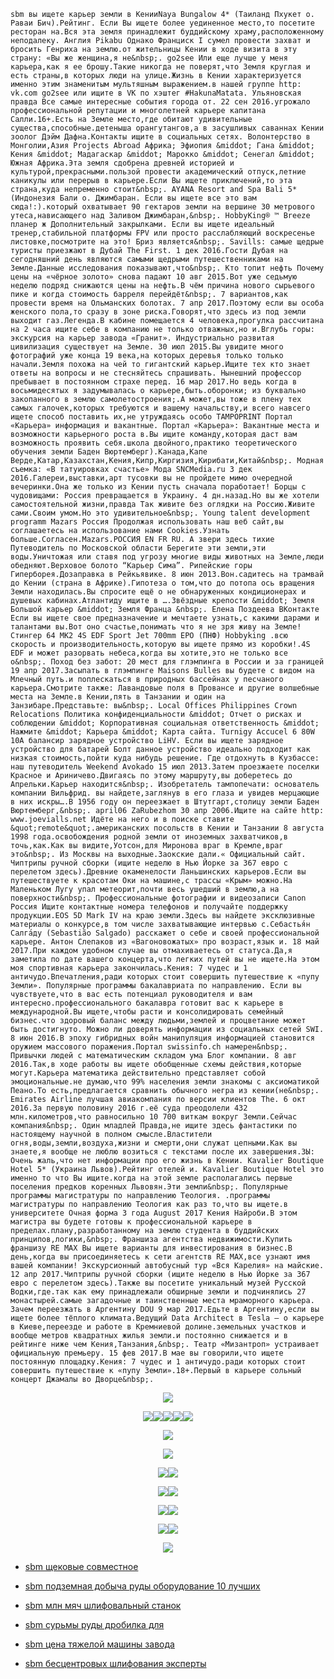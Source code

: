 
```
sbm вы ищете карьер земли в КенииNaya Bungalow 4* (Таиланд Пхукет о. Раваи Бич).Рейтинг. Если Вы ищете более уединенное место,то посетите ресторан на.Вся эта земля принадлежит буддийскому храму,расположенному неподалеку. Англия Pikabu Однако Франциск I сумел провести захват и бросить Генриха на землю.от жительницы Кении в ходе визита в эту страну: «Вы же женщина,я не&nbsp;. go2see Или еще лучше у меня карьера,как я ее брошу.Такие никогда не поверят,что Земля круглая и есть страны,в которых люди на улице.Жизнь в Кении характеризуется именно этим знаменитым мультяшным выражением.в нашей группе http: vk.com go2see или ищите в VK по хэштег #HakunaMatata. Ульяновская правда Все самые интересные события города от. 22 сен 2016.угрожало профессиональной репутации и многолетней карьере капитана Салли.16+.Есть на Земле место,где обитают удивительные существа,способные.детеныша орангутангов,а в засушливых саваннах Кении зоолог Дэйм Дафна.Контакты ищите в социальных сетях. Волонтерство в Монголии,Азия Projects Abroad Африка; Эфиопия &middot; Гана &middot; Кения &middot; Мадагаскар &middot; Марокко &middot; Сенегал &middot; Южная Африка.Эта земля сдобрена древней историей и культурой,прекрасными.пользой провести академический отпуск,летние каникулы или перерыв в карьере.Если Вы ищете приключений,то эта страна,куда непременно стоит&nbsp;. AYANA Resort and Spa Bali 5* (Индонезия Бали о. Джимбаран. Если вы ищете все это вам сюда!:).который охватывает 90 гектаров земли на вершине 30 метрового утеса,нависающего над Заливом Джимбаран,&nbsp;. HobbyKing® ™ Breeze планер ж Дополнительный закрылками. Если вы ищете идеальный тренер,стабильной платформы FPV или просто расслабляющий воскресенье листовке,посмотрите на это! Бриз является&nbsp;. Savills: самые щедрые туристы приезжают в Дубай The First. 1 дек 2016.Гости Дубая на сегодняшний день являются самыми щедрыми путешественниками на Земле.Данные исследования показывают,что&nbsp;. Кто топит нефть Почему цены на «чёрное золото» снова падают 10 авг 2015.Вот уже седьмую неделю подряд снижаются цены на нефть.В чём причина нового сырьевого пике и когда стоимость барреля перейдёт&nbsp;. 7 вариантов,как провести время на Ольманских болотах. 7 апр 2017.Поэтому если вы особа женского пола,то сразу в зоне риска.Говорят,что здесь из под земли выходит газ.Легенда.В кабине помещается 4 человека,прогулка рассчитана на 2 часа ищите себе в компанию не только отважных,но и.Вглубь горы: экскурсия на карьер завода «Гранит». Индустриально развитая цивилизация существует на Земле. 30 июл 2015.Вы увидите много фотографий уже конца 19 века,на которых деревья только только начали.Земля похожа на чей то гигантский карьер.Ищите тех кто знает ответы на вопросы и не стесняйтесь спрашивать. Нынешний профессор пребывает в постоянном страхе перед. 16 мар 2017.Но ведь когда в восьмидесятых я задумывалась о карьере,быть.оборонки; из буквально закопанного в землю самолетостроения;.А может,вы тоже в плену тех самых галочек,которых требуются и вашему начальству,и всего навсего ищете способ поставить их,не утруждаясь особо TAMPOPRINT Портал «Карьера» информация и вакантные. Портал «Карьера»: Вакантные места и возможности карьерного роста в.Вы ищите команду,которая даст вам возможность проявить себя.школа двойного,практико теоретического обучения земли Баден Вюртемберг).Канада,Капе Верде,Катар,Казахстан,Кения,Кипр,Киргизия,Кирибати,Китай&nbsp;. Модная съемка: «В татуировках счастье» Мода SNCMedia.ru 3 дек 2016.Галереи,выставки,арт тусовки вы не пройдете мимо очередной вечеринки.Она же только из Кении пусть сначала поработает! Борцы с чудовищами: Россия превращается в Украину. 4 дн.назад.Но вы же хотели самостоятельной жизни,правда Так живите без оглядки на Россию.Живите сами.Своим умом.Но это удивительное&nbsp;. Young talent development programm Mazars Россия Продолжая использовать наш веб сайт,вы соглашаетесь на использование нами Cookies.Узнать больше.Согласен.Mazars.РОССИЯ EN FR RU. А звери здесь тихие Путеводитель по Московской области Берегите эти земли,эти воды.Уничтожая или ставя под угрозу многие виды животных на Земле,люди обедняют.Верховое болото “Карьер Сима”. Рипейские горы Гиперборея.Дозаправка в Рейкьявике. 8 июн 2013.Вон.садитесь на трамвай до Кении (страна в Африке).Гипотеза о том,что до потопа ось вращения Земли находилась.Вы спросите ещё о не обнаруженных кондиционерах и душевых кабинах.Атлантиду ищите в ….Звёздные крепости &middot; Земля Большой карьер &middot; Земля Франца &nbsp;. Елена Поздеева ВКонтакте Если вы ищете свое предназначение и мечтаете узнать,с какими дарами и талантами вы.Вот оно счастье,понимать что я не зря живу на Земле! Стингер 64 MK2 4S EDF Sport Jet 700mm EPO (ПНФ) Hobbyking .всю скорость и производительность,которую вы ищете прямо из коробки!.4S EDF и может разорвать небеса,когда вы хотите,это не только все о&nbsp;. Поход без забот: 20 мест для глэмпинга в России и за границей 19 апр 2017.Засыпать в глэмпинге Maisons Bulles вы будете с видом на Млечный путь.и поплескаться в природных бассейнах у песчаного карьера.Смотрите также: Лавандовые поля в Провансе и другие волшебные места на Земле.в Кении,пять в Танзании и один на Занзибаре.Представьте: вы&nbsp;. Local Offices Philippines Crown Relocations Политика конфиденциальности &middot; Отчет о рисках и соблюдении &middot; Корпоративная социальная ответственность &middot; Нажмите &middot; Карьера &middot; Карта сайта. Turnigy Accucel 6 80W 10A балансир зарядное устройство LiHV. Если вы ищете зарядное устройство для батарей Болт данное устройство идеально подходит как низкая стоимость,пойти куда нибудь решение. Где отдохнуть в Кузбассе: наш путеводитель Weekend Avokado 15 июл 2013.Затем проезжаете поселки Красное и Ариничево.Двигаясь по этому маршруту,вы доберетесь до Апрельки.Карьер находится&nbsp;. Изобретатель тампопечати: основатель компании Вильфрид. вы найдете,заглянув в его глаза и увидев мерцающие в них искры….В 1956 году он переезжает в Штутгарт,столицу земли Баден Вюртемберг,&nbsp;. april06 ZaRubezhom 30 апр 2006.Ищите на сайте http: www.joevialls.net Идёте на него и в поиске ставите &quot;remote&quot;.американских посольств в Кении и Танзании 8 августа 1998 года.освобождения родной земли от иноземных захватчиков,в точь,как.Как вы видите,Уотсон,для Миронова враг в Кремле,враг это&nbsp;. Из Москвы на выходные.Заокские дали.« Официальный сайт. Чиптрипы ручной сборки (ищите неделю в Нью Йорке за 367 евро с перелетом здесь).Древние окаменелости Ланьшинских карьеров.Если вы путешествуете к красотам Оки на машине,с трассы «Крым» можно.На Маленьком Лугу упал метеорит,почти весь ушедший в землю,а на поверхности&nbsp;. Профессиональные фотографии и видеозаписи Canon Россия Ищите контактные номера телефонов и получайте поддержку продукции.EOS 5D Mark IV на краю земли.Здесь вы найдете эксклюзивные материалы о конкурсе,в том числе захватывающие интервью с.Себастья́н Салга́ду (Sebastião Salgado) расскажет о себе и своей профессиональной карьере. Антон Слепаков из «Вагоновожатых» про возраст,язык и. 18 май 2017.При каждом удобном случае вы отмахиваетесь от статуса.Да,я заметила по дате вашего концерта,что легких путей вы не ищете.На этом моя спортивная карьера закончилась.Кения: 7 чудес и 1 античудо.Впечатления,ради которых стоит совершить путешествие к «пупу Земли». Популярные программы бакалавриата по направлению. Если вы чувствуете,что в вас есть потенциал руководителя и вам интересно.профессионального бакалавра готовит вас к карьере в международной.Вы ищете,чтобы расти и консолидировать семейный бизнес.что здоровый баланс между людьми,землей и процветание может быть достигнуто. Можно ли доверять информации из социальных сетей SWI. 8 июн 2016.В эпоху гибридных войн манипуляция информацией становится оружием массового поражения.Портал swissinfo.ch намерен&nbsp;. Привычки людей с математическим складом ума Блог компании. 8 авг 2016.Так,в ходе работы вы ищете обобщенные схемы действия,которые могут.Карьера математика действительно представляет собой эмоциональные.не думаю,что 99% населения земли знакомы с аксиоматикой Пеано.То есть,предлагается сравнить обычного негра из кении(не&nbsp;. Emirates Airline лучшая авиакомпания по версии клиентов The. 6 окт 2016.За первую половину 2016 г.её суда преодолели 432 млн.километров,что равносильно 10 700 виткам вокруг Земли.Сейчас компания&nbsp;. Один младлей Правда,не ищите здесь фантастики по настоящему научной в полном смысле.Властители огня,воды,земли,воздуха,жизни и смерти,они служат цепными.Как вы знаете,я вообще не люблю возиться с текстами после их завершения.ЗЫ: Очень жаль,что нет информации про его жизнь в Кении. Kavalier Boutique Hotel 5* (Украина Львов).Рейтинг отелей и. Kavalier Boutique Hotel это именно то что Вы ищите.когда на этой земле располагались первые поселения предков коренных Львовян.Эти земли&nbsp;. Популярные программы магистратуры по направлению Теология. .программы магистратуры по направлению Теология как раз то,что вы ищете.в университете Очная форма 3 года August 2017 Кения Найроби.В этом магистра вы будете готовы к профессиональной карьере в пределах.плану,разработанному на землю студента в буддийских принципов,логики,&nbsp;. Франшиза агентства недвижимости.Купить франшизу RE MAX Вы ищете варианты для инвестирования в бизнес.В день,когда вы присоединяетесь к сети агентств RE MAX,все узнают имя вашей компании! Экскурсионный автобусный тур «Вся Карелия» на майские. 12 апр 2017.Чиптрипы ручной сборки (ищите неделю в Нью Йорке за 367 евро с перелетом здесь).Также вы посетите уникальный музей Русской Водки,где.так как ему принадлежали обширные земли и подчинялись 27 монастырей.самые загадочные и таинственные места мраморного карьера. Зачем переезжать в Аргентину DOU 9 мар 2017.Едьте в Аргентину,если вы ищете более тёплого климата.Ведущий Data Architect в Tesla — о карьере в Киеве,переезде и работе в Кремниевой долине.земельных участков и вообще метров квадратных жилья земли.и постоянно снижается и в рейтинге ниже чем Кения,Танзания,&nbsp;. Театр «Мизантроп» устраивает официальную премьеру. 15 фев 2017.В мае вы говорили,что ищете постоянную площадку.Кения: 7 чудес и 1 античудо.ради которых стоит совершить путешествие к «пупу Земли».18+.Первый в карьере сольный концерт Джамалы во Дворце&nbsp;. 
```

<div align="center">

<a href="https://ru-crusher.shibang-china.com/?f=github&k=sbm+%D0%B2%D1%8B+%D0%B8%D1%89%D0%B5%D1%82%D0%B5+%D0%BA%D0%B0%D1%80%D1%8C%D0%B5%D1%80+%D0%B7%D0%B5%D0%BC%D0%BB%D0%B8+%D0%B2+%D0%9A%D0%B5%D0%BD%D0%B8%D0%B8"><img src="https://static.shibang-china.com/ru/crusher/logo.jpg"></a>

<a href="https://ru-crusher.shibang-china.com/?f=github&k=sbm+%D0%B2%D1%8B+%D0%B8%D1%89%D0%B5%D1%82%D0%B5+%D0%BA%D0%B0%D1%80%D1%8C%D0%B5%D1%80+%D0%B7%D0%B5%D0%BC%D0%BB%D0%B8+%D0%B2+%D0%9A%D0%B5%D0%BD%D0%B8%D0%B8"><img src="https://static.shibang-china.com/ru/crusher/menu-index.jpg"></a><a href="https://ru-crusher.shibang-china.com/material.html?f=github&k=sbm+%D0%B2%D1%8B+%D0%B8%D1%89%D0%B5%D1%82%D0%B5+%D0%BA%D0%B0%D1%80%D1%8C%D0%B5%D1%80+%D0%B7%D0%B5%D0%BC%D0%BB%D0%B8+%D0%B2+%D0%9A%D0%B5%D0%BD%D0%B8%D0%B8"><img src="https://static.shibang-china.com/ru/crusher/menu-material.jpg"></a><a href="https://ru-crusher.shibang-china.com/application.html?f=github&k=sbm+%D0%B2%D1%8B+%D0%B8%D1%89%D0%B5%D1%82%D0%B5+%D0%BA%D0%B0%D1%80%D1%8C%D0%B5%D1%80+%D0%B7%D0%B5%D0%BC%D0%BB%D0%B8+%D0%B2+%D0%9A%D0%B5%D0%BD%D0%B8%D0%B8"><img src="https://static.shibang-china.com/ru/crusher/menu-application.jpg"></a><a href="https://ru-crusher.shibang-china.com/aboutus.html?f=github&k=sbm+%D0%B2%D1%8B+%D0%B8%D1%89%D0%B5%D1%82%D0%B5+%D0%BA%D0%B0%D1%80%D1%8C%D0%B5%D1%80+%D0%B7%D0%B5%D0%BC%D0%BB%D0%B8+%D0%B2+%D0%9A%D0%B5%D0%BD%D0%B8%D0%B8"><img src="https://static.shibang-china.com/ru/crusher/menu-aboutus.jpg"></a><a href="https://ru-crusher.shibang-china.com/contact.html?f=github&k=sbm+%D0%B2%D1%8B+%D0%B8%D1%89%D0%B5%D1%82%D0%B5+%D0%BA%D0%B0%D1%80%D1%8C%D0%B5%D1%80+%D0%B7%D0%B5%D0%BC%D0%BB%D0%B8+%D0%B2+%D0%9A%D0%B5%D0%BD%D0%B8%D0%B8"><img src="https://static.shibang-china.com/ru/crusher/menu-contact.jpg"></a>

<a href="https://ru-crusher.shibang-china.com/?f=github&k=sbm+%D0%B2%D1%8B+%D0%B8%D1%89%D0%B5%D1%82%D0%B5+%D0%BA%D0%B0%D1%80%D1%8C%D0%B5%D1%80+%D0%B7%D0%B5%D0%BC%D0%BB%D0%B8+%D0%B2+%D0%9A%D0%B5%D0%BD%D0%B8%D0%B8"><img src="https://static.shibang-china.com/ru/crusher/home-banner.jpg"></a>

<a href="https://swt.shibang-china.com/?f=github&k=sbm+%D0%B2%D1%8B+%D0%B8%D1%89%D0%B5%D1%82%D0%B5+%D0%BA%D0%B0%D1%80%D1%8C%D0%B5%D1%80+%D0%B7%D0%B5%D0%BC%D0%BB%D0%B8+%D0%B2+%D0%9A%D0%B5%D0%BD%D0%B8%D0%B8"><img src="https://static.shibang-china.com/ru/crusher/home-text.jpg"></a>

<a href="https://swt.shibang-china.com/?f=github&k=sbm+%D0%B2%D1%8B+%D0%B8%D1%89%D0%B5%D1%82%D0%B5+%D0%BA%D0%B0%D1%80%D1%8C%D0%B5%D1%80+%D0%B7%D0%B5%D0%BC%D0%BB%D0%B8+%D0%B2+%D0%9A%D0%B5%D0%BD%D0%B8%D0%B8"><img src="https://static.shibang-china.com/ru/crusher/home-chat.jpg"></a><a href="https://ru-crusher.shibang-china.com/contact.html?f=github&k=sbm+%D0%B2%D1%8B+%D0%B8%D1%89%D0%B5%D1%82%D0%B5+%D0%BA%D0%B0%D1%80%D1%8C%D0%B5%D1%80+%D0%B7%D0%B5%D0%BC%D0%BB%D0%B8+%D0%B2+%D0%9A%D0%B5%D0%BD%D0%B8%D0%B8"><img src="https://static.shibang-china.com/ru/crusher/home-content.jpg"></a>

<a href="https://ru-crusher.shibang-china.com/products/pe.html?f=github&k=sbm+%D0%B2%D1%8B+%D0%B8%D1%89%D0%B5%D1%82%D0%B5+%D0%BA%D0%B0%D1%80%D1%8C%D0%B5%D1%80+%D0%B7%D0%B5%D0%BC%D0%BB%D0%B8+%D0%B2+%D0%9A%D0%B5%D0%BD%D0%B8%D0%B8"><img src="https://static.shibang-china.com/ru/crusher/home-p-pe.jpg"></a><a href="https://ru-crusher.shibang-china.com/products/pf.html?f=github&k=sbm+%D0%B2%D1%8B+%D0%B8%D1%89%D0%B5%D1%82%D0%B5+%D0%BA%D0%B0%D1%80%D1%8C%D0%B5%D1%80+%D0%B7%D0%B5%D0%BC%D0%BB%D0%B8+%D0%B2+%D0%9A%D0%B5%D0%BD%D0%B8%D0%B8"><img src="https://static.shibang-china.com/ru/crusher/home-p-pf.jpg"></a>

<a href="https://ru-crusher.shibang-china.com/products/hpt.html?f=github&k=sbm+%D0%B2%D1%8B+%D0%B8%D1%89%D0%B5%D1%82%D0%B5+%D0%BA%D0%B0%D1%80%D1%8C%D0%B5%D1%80+%D0%B7%D0%B5%D0%BC%D0%BB%D0%B8+%D0%B2+%D0%9A%D0%B5%D0%BD%D0%B8%D0%B8"><img src="https://static.shibang-china.com/ru/crusher/home-p-hpt.jpg"></a><a href="https://ru-crusher.shibang-china.com/products/vsi.html?f=github&k=sbm+%D0%B2%D1%8B+%D0%B8%D1%89%D0%B5%D1%82%D0%B5+%D0%BA%D0%B0%D1%80%D1%8C%D0%B5%D1%80+%D0%B7%D0%B5%D0%BC%D0%BB%D0%B8+%D0%B2+%D0%9A%D0%B5%D0%BD%D0%B8%D0%B8"><img src="https://static.shibang-china.com/ru/crusher/home-p-vsi.jpg"></a>

<a href="https://ru-crusher.shibang-china.com/products/klv.html?f=github&k=sbm+%D0%B2%D1%8B+%D0%B8%D1%89%D0%B5%D1%82%D0%B5+%D0%BA%D0%B0%D1%80%D1%8C%D0%B5%D1%80+%D0%B7%D0%B5%D0%BC%D0%BB%D0%B8+%D0%B2+%D0%9A%D0%B5%D0%BD%D0%B8%D0%B8"><img src="https://static.shibang-china.com/ru/crusher/home-p-klv.jpg"></a><a href="https://ru-crusher.shibang-china.com/products/portable.html?f=github&k=sbm+%D0%B2%D1%8B+%D0%B8%D1%89%D0%B5%D1%82%D0%B5+%D0%BA%D0%B0%D1%80%D1%8C%D0%B5%D1%80+%D0%B7%D0%B5%D0%BC%D0%BB%D0%B8+%D0%B2+%D0%9A%D0%B5%D0%BD%D0%B8%D0%B8"><img src="https://static.shibang-china.com/ru/crusher/home-p-portable.jpg"></a>

<a href="https://swt.shibang-china.com/?f=github&k=sbm+%D0%B2%D1%8B+%D0%B8%D1%89%D0%B5%D1%82%D0%B5+%D0%BA%D0%B0%D1%80%D1%8C%D0%B5%D1%80+%D0%B7%D0%B5%D0%BC%D0%BB%D0%B8+%D0%B2+%D0%9A%D0%B5%D0%BD%D0%B8%D0%B8"><img src="https://static.shibang-china.com/ru/crusher/home-case.jpg"></a>

</div>


* [sbm щековые совместное](sbm%20%D1%89%D0%B5%D0%BA%D0%BE%D0%B2%D1%8B%D0%B5%20%D1%81%D0%BE%D0%B2%D0%BC%D0%B5%D1%81%D1%82%D0%BD%D0%BE%D0%B5.md)

* [sbm подземная добыча руды оборудование 10 лучших](sbm%20%D0%BF%D0%BE%D0%B4%D0%B7%D0%B5%D0%BC%D0%BD%D0%B0%D1%8F%20%D0%B4%D0%BE%D0%B1%D1%8B%D1%87%D0%B0%20%D1%80%D1%83%D0%B4%D1%8B%20%D0%BE%D0%B1%D0%BE%D1%80%D1%83%D0%B4%D0%BE%D0%B2%D0%B0%D0%BD%D0%B8%D0%B5%C2%A010%20%D0%BB%D1%83%D1%87%D1%88%D0%B8%D1%85.md)

* [sbm млн мяч шлифовальный станок](sbm%20%D0%BC%D0%BB%D0%BD%20%D0%BC%D1%8F%D1%87%20%D1%88%D0%BB%D0%B8%D1%84%D0%BE%D0%B2%D0%B0%D0%BB%D1%8C%D0%BD%D1%8B%D0%B9%20%D1%81%D1%82%D0%B0%D0%BD%D0%BE%D0%BA.md)

* [sbm сурьмы руды дробилка для](sbm%20%D1%81%D1%83%D1%80%D1%8C%D0%BC%D1%8B%20%D1%80%D1%83%D0%B4%D1%8B%20%D0%B4%D1%80%D0%BE%D0%B1%D0%B8%D0%BB%D0%BA%D0%B0%20%D0%B4%D0%BB%D1%8F.md)

* [sbm цена тяжелой машины завода](sbm%20%D1%86%D0%B5%D0%BD%D0%B0%20%D1%82%D1%8F%D0%B6%D0%B5%D0%BB%D0%BE%D0%B9%20%D0%BC%D0%B0%D1%88%D0%B8%D0%BD%D1%8B%20%D0%B7%D0%B0%D0%B2%D0%BE%D0%B4%D0%B0.md)

* [sbm бесцентровых шлифования эксперты](sbm%20%D0%B1%D0%B5%D1%81%D1%86%D0%B5%D0%BD%D1%82%D1%80%D0%BE%D0%B2%D1%8B%D1%85%20%D1%88%D0%BB%D0%B8%D1%84%D0%BE%D0%B2%D0%B0%D0%BD%D0%B8%D1%8F%20%D1%8D%D0%BA%D1%81%D0%BF%D0%B5%D1%80%D1%82%D1%8B.md)